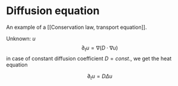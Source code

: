 # Diffusion equation
An example of a [[Conservation law, transport equation]].

Unknown: $u$
$$\partial_t u = \nabla (D\cdot \nabla u)$$in case of constant diffusion coefficient $D=const.$, we get the heat equation

$$\partial_t u = D\Delta u$$

